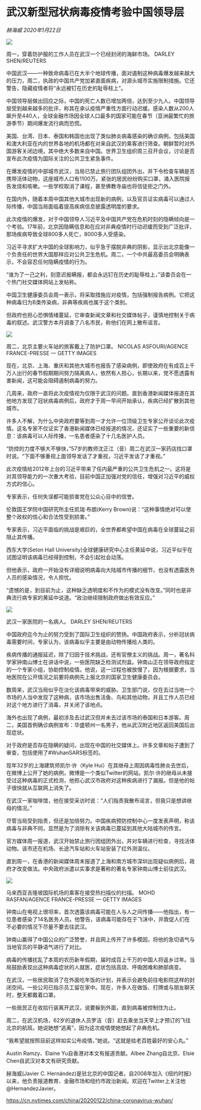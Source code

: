 # 武汉新型冠状病毒疫情考验中国领导层

*赫海威 2020年1月22日*

![](https://static01.nyt.com/images/2020/01/21/world/cn21china-wuhan-1-copy/merlin_167457747_07339f81-df0f-4bd4-a406-1ff42da535c0-master1050.jpg)

周一，穿着防护服的工作人员在武汉一个已经封闭的海鲜市场。 DARLEY SHEN/REUTERS

中国武汉——一种致命病毒已在大半个地球传播，面对遏制这种病毒爆发越来越大的压力，周二，执政的中国共产党加紧直面疾病，对源头城市实施限制措施。它还警告，隐藏疫情者将“永远被钉在历史的耻辱柱上”。

中国领导层做出回应之际，中国的死亡人数已增加两倍，达到至少九人。中国领导层受到越来越多的批评，称其在承认疫情严重性方面行动迟缓。感染人数从200人飙升至440人，全球金融市场因全球人口最多的国家可能在春节（亚洲最繁忙的旅游季节）期间爆发流行病而恐慌。

美国、台湾、日本、泰国和韩国也出现了类似肺炎病毒感染的确诊病例。包括美国和澳大利亚在内的世界各地的机场都在对来自武汉的乘客进行筛查。朝鲜暂时对外国游客关闭边境，其中绝大多数来自中国。世界卫生组织周三召开会议，讨论是否宣布此次疫情为国际关注的公共卫生紧急事件。

在爆发疫情的中部城市武汉，当局已禁止旅行团队组团外出，并下令检查车辆是否携带活体动物，这座城市人口有1100万。紧张的居民纷纷购买口罩，涌入医院报告发烧和咳嗽。一些学校取消了课程，甚至佛教寺庙也将信徒拒之门外。

在国内外，随着本周中国其他大城市出现新的病例，以及官员证实病毒可以通过人际传播，中国当局面临着提高疾病信息披露透明度的要求。

此次疫情的爆发，对于中国领导人习近平及中国共产党在危机时刻的隐瞒倾向是一个考验。17年前，北京因隐瞒信息和在应对非典疫情时行动迟缓而受到广泛批评，那场疾病导致全球800多人死亡，8000多人受感染。

习近平寻求扩大中国的全球影响力，似乎急于摆脱非典的阴影，显示出北京能像一个负责任的世界大国那样应对公共卫生危机。周二，一个中共最高委员会明确表示，不会容忍任何隐瞒疫情的行为。

“谁为了一己之利，刻意迟报瞒报，都会永远钉在历史的耻辱柱上，”该委员会在一个热门社交媒体网站上发帖称。

中国卫生健康委员会周一表示，将采取措施应对疫情，包括强制报告病例。它把这种病毒归为B类传染病，非典等疾病也属于这个类别。

但政府也担心恐惧情绪蔓延，它审查新闻文章和社交媒体帖子，谨慎地控制关于病毒的叙述。武汉警方本月调查了八名市民，称他们在网上散布谣言。

![](https://static01.nyt.com/images/2020/01/21/world/21china-wuhan2/merlin_167496915_61a61f81-e358-4fd5-85be-07ac5f2b142d-master1050.jpg)

周二，北京主要火车站的旅客戴上了防护口罩。 NICOLAS ASFOURI/AGENCE FRANCE-PRESSE — GETTY IMAGES

现在，北京、上海、重庆和其他大城市也报告了感染病例，即使政府在有成百上千万人出行的春节假期期间努力隔离病人，依然有人担心，长期以来，党不愿透露有害新闻，这可能会阻碍遏制病毒的努力。

几周来，政府一直将此次疫情视为仅限于武汉的问题。直到香港新闻媒体报道在其他地方发现了冠状病毒病例后，政府才于周一早间开始承认，疾病已经扩散到其他城市。

许多人不解，为什么中央政府要等到周一才允许一位顶级卫生专家公开谈论此次疫情。这名专家不仅证实了香港新闻媒体已经报道的情况，还证实了一些重要的新信息：该病毒可以人际传播，一名患者感染了十几名医护人员。

“防控的力度不够大不够快，”57岁的教师沈正江（音）周二在武汉一家药店找口罩时说。“下面不够重视上面领导发话了才重视，习近平发话了才重视。”

此次疫情给2012年上台的习近平带来了任内最严重的公共卫生危机之一。这将是对其领导能力的一次重大考验，目前中国正加强对党的信任，增强对习近平的威权方式的信心。

专家表示，任何失误都可能损害党在公众心目中的信誉。

伦敦国王学院中国研究所主任凯瑞·布朗(Kerry Brown)说：“这种事情绝对可以使整个政权的信心和合法性受到损害。”

专家表示，习近平面临的挑战是艰巨的，全世界都希望中国在病毒在全球蔓延之前阻止其传播。

西东大学(Seton Hall University)全球健康研究中心主任黄延中说，习近平似乎在试图证明该病毒已经得到控制，不会引起社会动荡。

但他表示，政府一开始没有详细说明病毒向大陆城市传播的细节，也没有透露医务人员的感染情况，令人担忧。

“遗憾的是，到目前为止，这种缺乏透明度和不作为的模式没有改变。”同时也是非典流行病专家的黄延中说道。“政治继续限制政府做出有效反应。”

![](https://static01.nyt.com/images/2020/01/21/world/21china-wuhan2/merlin_167445252_6d5f8b59-0352-4a91-ba83-8d13fd9fdfe9-master1050.jpg)

武汉一家医院的一名病人。 DARLEY SHEN/REUTERS

中国政府迄今为止的努力受到了国际卫生组织的赞扬。中国政府表示，分析冠状病毒需要时间，专家认为，该病毒似乎主要是由动物传播给人类的。

疾病传播的通报延迟，除了归因于技术挑战，还有官僚主义的挑战。周一，著名科学家钟南山博士在讲话中说，一些医院缺乏检测试剂盒。钟南山正在领导政府指定的一个专家小组，协助控制疫情。他说，这一过程也被放慢了，因为根据要求，当地医院在公开情况之前要将病例先上报北京的国家卫生健康委员会。

数周来，武汉当局似乎在淡化该病毒带来的威胁。卫生部门说，仅在去过当地一个市场的人当中发现了这种病，该市场出售活鱼、鸟和其他动物，并且工作人员已经对这个地方进行了消毒，并关闭了该地点。

海外也出现了病例，最初涉及去过武汉但并未去过该市场的泰国和日本游客。周二，美国首例确诊病例宣布：华盛顿州一名男子，他从武汉附近地区返回美国后出现症状。

对于政府是否存在隐瞒的疑问，出现在中国的社交媒体上。许多文章和帖子遭到了审查，包括使用了#WuhanSARS标签的。

现年32岁的上海建筑师凯尔·许（Kyle Hui）在其继母上周因病毒性肺炎去世后，在微博上公开了她的病例，微博是一个类似Twitter的网站。凯尔·许的继母从未接受过这种病毒的正式检测，他担心武汉市政府对这种疾病进行了漏报。但是他的帖子很快就从互联网上消失了。

在武汉一家咖啡馆，他在接受采访时说：“人们指责我散布谣言，但我只是想讲继母的情况。”

尽管当局受到指责，但还是加倍努力。中国疾病预防控制中心一度发表声明，称该病毒与非典不同，显然是为了消除有关该病毒已蔓延到其他大陆城市的传言。

官方媒体周一报道，武汉开始禁止旅行团组团外出，并对车辆进行检查，寻找活体动物。该市还在机场、长途汽车站和火车站安装了红外测温仪。

直到周一，在香港的新闻媒体周末报道了上海和南方城市深圳出现疑似病例后，政府才改变做法。中央政府派遣以实事求是著称的著名专家钟南山博士前往武汉。

![](https://static01.nyt.com/images/2020/01/21/world/21china-wuhan4/merlin_167493834_6454210a-a53f-438c-af69-db13f8936a32-master1050.jpg)

马来西亚吉隆坡国际机场的乘客在接受热扫描仪的扫描。 MOHD RASFAN/AGENCE FRANCE-PRESSE — GETTY IMAGES

钟南山在电视上很坦率，首次透露该病毒可能在人与人之间传播——他指出，有一位患者感染了14名医务人员。他警告，该病毒可能存在于飞沫中，并敦促人们在不必要的情况下尽量不要去往武汉。

钟南山赢得了中国公众的广泛赞誉，并且网上传开了许多模因，将他的急切语气与当地官员的平静语气进行了对比。

病毒的传播扰乱了本周的农历新年假期，届时成百上千万的中国人将返乡过年。当局鼓励表现出这种病毒症状的人就医，症状包括高烧、呼吸困难和肺部病变。

在武汉，一些居民取消了在外面吃年饭的计划，并表示会避免前往电影院这样的封闭空间。一些公司已指示员工留在家中。现在，许多人在做饭、打牌或与朋友聊天时，整天都戴着口罩。

一些居民正在收拾行装离开武汉，说要躲到外面，直到病毒被控制住为止。

周二，在武汉机场，62岁的退休人员罗洁（音）赶去乘坐当天早上才预订的飞往北京的航班。她说她想“逃离”，因为这次疫情使她想起了非典危机。

“我希望就按照目前这样如实公布疫情，”她说。“这就是给老百姓最好的安心丸。”

Austin Ramzy、Elaine Yu自香港对本文有报道贡献。Albee Zhang自北京、Elsie Chen自武汉对本文有研究贡献。

赫海威(Javier C. Hernández)是驻北京的中国记者。自2008年加入《纽约时报》以来，他负责报道教育、金融市场和纽约市政治新闻。欢迎在Twitter上关注他 @HernandezJavier。

https://cn.nytimes.com/china/20200122/china-coronavirus-wuhan/